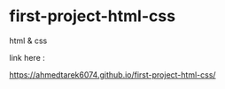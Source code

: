# first-project-html-css
html &amp; css

link here :

https://ahmedtarek6074.github.io/first-project-html-css/
